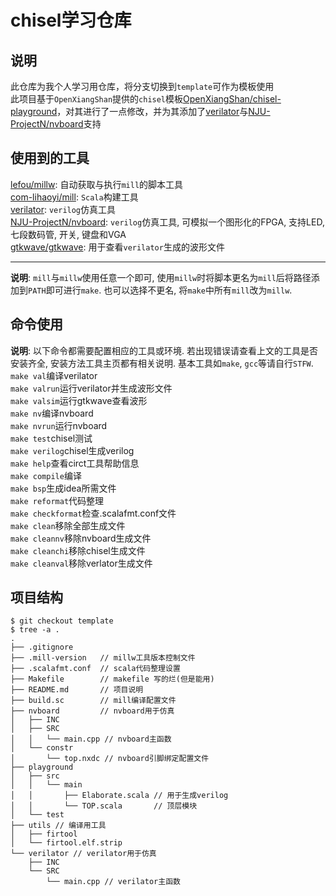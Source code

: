 # chisel学习仓库
## 说明
此仓库为我个人学习用仓库，将分支切换到`template`可作为模板使用  
此项目基于`OpenXiangShan`提供的`chisel`模板[OpenXiangShan/chisel-playground](https://github.com/OpenXiangShan/chisel-playground)，对其进行了一点修改，并为其添加了[verilator](https://verilator.org/)与[NJU-ProjectN/nvboard](https://github.com/NJU-ProjectN/nvboard)支持  
## 使用到的工具
[lefou/millw](https://github.com/lefou/millw): 自动获取与执行`mill`的脚本工具  
[com-lihaoyi/mill](https://github.com/com-lihaoyi/mill): `Scala`构建工具  
[verilator](https://verilator.org/): `verilog`仿真工具  
[NJU-ProjectN/nvboard](https://github.com/NJU-ProjectN/nvboard): `verilog`仿真工具, 可模拟一个图形化的FPGA, 支持LED, 七段数码管, 开关, 键盘和VGA  
[gtkwave/gtkwave](https://github.com/gtkwave/gtkwave): 用于查看`verilator`生成的波形文件  

---  
**说明**: `mill`与`millw`使用任意一个即可, 使用`millw`时将脚本更名为`mill`后将路径添加到`PATH`即可进行`make`. 也可以选择不更名, 将`make`中所有`mill`改为`millw`.

## 命令使用
**说明**: 以下命令都需要配置相应的工具或环境. 若出现错误请查看上文的工具是否安装齐全, 安装方法工具主页都有相关说明. 基本工具如`make`, `gcc`等请自行`STFW`.
`make val`编译verilator  
`make valrun`运行verilator并生成波形文件  
`make valsim`运行gtkwave查看波形  
`make nv`编译nvboard  
`make nvrun`运行nvboard  
`make test`chisel测试  
`make verilog`chisel生成verilog  
`make help`查看circt工具帮助信息  
`make compile`编译  
`make bsp`生成idea所需文件  
`make reformat`代码整理  
`make checkformat`检查.scalafmt.conf文件  
`make clean`移除全部生成文件  
`make cleannv`移除nvboard生成文件  
`make cleanchi`移除chisel生成文件  
`make cleanval`移除verlator生成文件  

## 项目结构
```SHELL
$ git checkout template
$ tree -a .
.
├── .gitignore
├── .mill-version   // millw工具版本控制文件
├── .scalafmt.conf  // scala代码整理设置
├── Makefile        // makefile 写的烂(但是能用)
├── README.md       // 项目说明
├── build.sc        // mill编译配置文件
├── nvboard         // nvboard用于仿真
│   ├── INC
│   ├── SRC
│   │   └── main.cpp // nvboard主函数
│   └── constr
│       └── top.nxdc // nvboard引脚绑定配置文件
├── playground
│   ├── src
│   │   └── main
│   │       ├── Elaborate.scala // 用于生成verilog
│   │       └── TOP.scala       // 顶层模块
│   └── test
├── utils // 编译用工具
│   ├── firtool
│   └── firtool.elf.strip
└── verilator // verilator用于仿真
    ├── INC
    └── SRC
        └── main.cpp // verilator主函数
```
